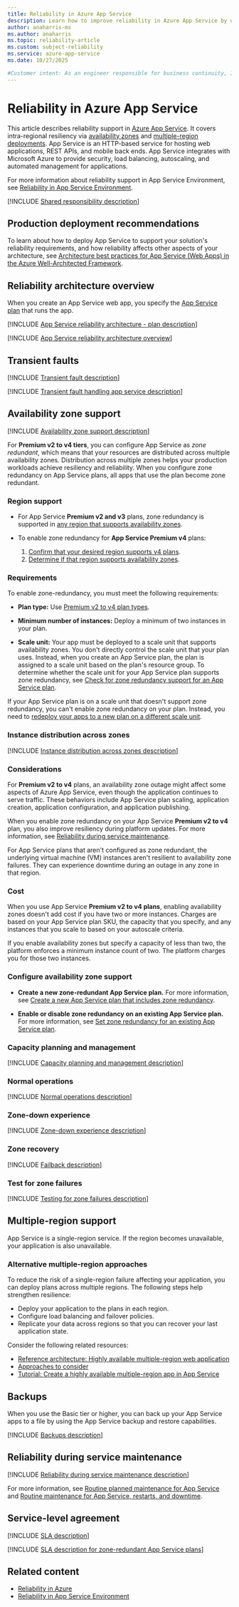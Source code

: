 ```yaml
---
title: Reliability in Azure App Service
description: Learn how to improve reliability in Azure App Service by using zone redundancy, multi-region deployments, and best practices for scaling and fault tolerance.
author: anaharris-ms 
ms.author: anaharris
ms.topic: reliability-article
ms.custom: subject-reliability
ms.service: azure-app-service
ms.date: 10/27/2025

#Customer intent: As an engineer responsible for business continuity, I want to understand the details of how Azure App Service works from a reliability perspective and plan resiliency strategies in alignment with the exact processes that Azure services follow during different kinds of situations.
---
```


# Reliability in Azure App Service

This article describes reliability support in [Azure App Service](../app-service/overview.md). It covers intra-regional resiliency via [availability zones](#availability-zone-support) and [multiple-region deployments](#multiple-region-support). App Service is an HTTP-based service for hosting web applications, REST APIs, and mobile back ends. App Service integrates with Microsoft Azure to provide security, load balancing, autoscaling, and automated management for applications. 

For more information about reliability support in App Service Environment, see [Reliability in App Service Environment](./reliability-app-service-environment.md).

[!INCLUDE [Shared responsibility description](includes/reliability-shared-responsibility-include.md)]

## Production deployment recommendations

To learn about how to deploy App Service to support your solution's reliability requirements, and how reliability affects other aspects of your architecture, see [Architecture best practices for App Service (Web Apps) in the Azure Well-Architected Framework](/azure/well-architected/service-guides/app-service-web-apps).

## Reliability architecture overview

When you create an App Service web app, you specify the [App Service plan](../app-service/overview-hosting-plans.md) that runs the app.

[!INCLUDE [App Service reliability architecture - plan description](includes/app-service/reliability-architecture-plans.md)]

[!INCLUDE [App Service reliability architecture overview](includes/app-service/reliability-architecture-overview.md)]

## Transient faults

[!INCLUDE [Transient fault description](includes/reliability-transient-fault-description-include.md)]

[!INCLUDE [Transient fault handling app service description](includes/app-service/reliability-transient-fault-handling-include.md)]

## Availability zone support

[!INCLUDE [Availability zone support description](includes/reliability-availability-zone-description-include.md)]

For **Premium v2 to v4 tiers**, you can configure App Service as *zone redundant*, which means that your resources are distributed across multiple availability zones. Distribution across multiple zones helps your production workloads achieve resiliency and reliability. When you configure zone redundancy on App Service plans, all apps that use the plan become zone redundant.

### Region support

- For App Service **Premium v2 and v3** plans, zone redundancy is supported in [any region that supports availability zones](./regions-list.md).

- To enable zone redundancy for **App Service Premium v4** plans:

   1. [Confirm that your desired region supports v4 plans](/azure/app-service/app-service-configure-premium-v4-tier#regions).
   2. [Determine if that region supports availability zones](./regions-list.md).

### Requirements

To enable zone-redundancy, you must meet the following requirements:

- **Plan type:** Use [Premium v2 to v4 plan types](/azure/app-service/overview-hosting-plans). 

- **Minimum number of instances:** Deploy a minimum of two instances in your plan.

- **Scale unit:** Your app must be deployed to a scale unit that supports availability zones. You don't directly control the scale unit that your plan uses. Instead, when you create an App Service plan, the plan is assigned to a scale unit based on the plan's resource group. To determine whether the scale unit for your App Service plan supports zone redundancy, see [Check for zone redundancy support for an App Service plan](../app-service/configure-zone-redundancy.md#check-for-zone-redundancy-support-on-an-app-service-plan).

 If your App Service plan is on a scale unit that doesn't support zone redundancy, you can't enable zone redundancy on your plan. Instead, you need to [redeploy your apps to a new plan on a different scale unit](../azure-resource-manager/management/move-limitations/app-service-move-limitations.md).


### Instance distribution across zones

[!INCLUDE [Instance distribution across zones description](includes/app-service/reliability-instance-distribution-across-zones-include.md)]

### Considerations

For **Premium v2 to v4** plans, an availability zone outage might affect some aspects of Azure App Service, even though the application continues to serve traffic. These behaviors include App Service plan scaling, application creation, application configuration, and application publishing.

When you enable zone redundancy on your App Service **Premium v2 to v4** plan, you also improve resiliency during platform updates. For more information, see [Reliability during service maintenance](#reliability-during-service-maintenance).

For App Service plans that aren't configured as zone redundant, the underlying virtual machine (VM) instances aren't resilient to availability zone failures. They can experience downtime during an outage in any zone in that region.

### Cost

When you use App Service **Premium v2 to v4 plans**, enabling availability zones doesn't add cost if you have two or more instances. Charges are based on your App Service plan SKU, the capacity that you specify, and any instances that you scale to based on your autoscale criteria.

If you enable availability zones but specify a capacity of less than two, the platform enforces a minimum instance count of two. The platform charges you for those two instances.

### Configure availability zone support

- **Create a new zone-redundant App Service plan.** For more information, see [Create a new App Service plan that includes zone redundancy](../app-service/configure-zone-redundancy.md#create-a-new-zone-redundant-app-service-plan).

- **Enable or disable zone redundancy on an existing App Service plan.** For more information, see [Set zone redundancy for an existing App Service plan](../app-service/configure-zone-redundancy.md#set-zone-redundancy-for-an-existing-app-service-plan).

### Capacity planning and management

[!INCLUDE [Capacity planning and management description](includes/app-service/reliability-capacity-planning-management-include.md)]

### Normal operations

[!INCLUDE [Normal operations description](includes/app-service/reliability-normal-operations-include.md)]

### Zone-down experience

[!INCLUDE [Zone-down experience description](includes/app-service/reliability-zone-down-experience-include.md)]

### Zone recovery

[!INCLUDE [Failback description](includes/app-service/reliability-failback-include.md)]

### Test for zone failures

[!INCLUDE [Testing for zone failures description](includes/app-service/reliability-testing-for-zone-failures-include.md)]

## Multiple-region support

App Service is a single-region service. If the region becomes unavailable, your application is also unavailable.

### Alternative multiple-region approaches

To reduce the risk of a single-region failure affecting your application, you can deploy plans across multiple regions. The following steps help strengthen resilience:

- Deploy your application to the plans in each region.
- Configure load balancing and failover policies.
- Replicate your data across regions so that you can recover your last application state.

Consider the following related resources: 

- [Reference architecture: Highly available multiple-region web application](/azure/architecture/web-apps/guides/enterprise-app-patterns/reliable-web-app/dotnet/guidance)
- [Approaches to consider](/azure/architecture/web-apps/guides/multi-region-app-service/multi-region-app-service?tabs=paired-regions#approaches-to-consider)
- [Tutorial: Create a highly available multiple-region app in App Service](/azure/app-service/tutorial-multi-region-app)

## Backups

When you use the Basic tier or higher, you can back up your App Service apps to a file by using the App Service backup and restore capabilities.

[!INCLUDE [Backups description](includes/app-service/reliability-backups-include.md)]

## Reliability during service maintenance

[!INCLUDE [Reliability during service maintenance description](includes/app-service/reliability-maintenance-include.md)]

For more information, see [Routine planned maintenance for App Service](/azure/app-service/routine-maintenance) and [Routine maintenance for App Service, restarts, and downtime](/azure/app-service/routine-maintenance-downtime).

## Service-level agreement

[!INCLUDE [SLA description](includes/reliability-service-level-agreement-include.md)]

[!INCLUDE [SLA description for zone-redundant App Service plans](includes/app-service/reliability-app-service-service-level-agreement-include.md)]

## Related content

- [Reliability in Azure](./overview.md)
- [Reliability in App Service Environment](./reliability-app-service-environment.md)
